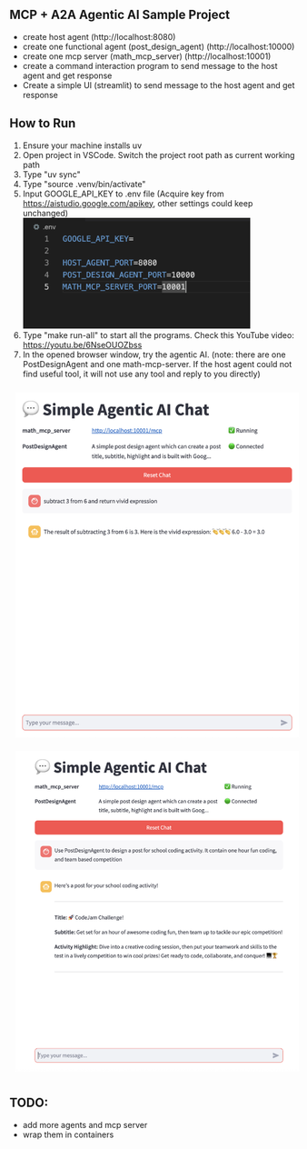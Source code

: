 ## MCP + A2A Agentic AI Sample Project

- create host agent (http://localhost:8080)
- create one functional agent (post_design_agent) (http://localhost:10000)
- create one mcp server (math_mcp_server) (http://localhost:10001)
- create a command interaction program to send message to the host agent and get response
- Create a simple UI (streamlit) to send message to the host agent and get response

## How to Run

1. Ensure your machine installs uv
2. Open project in VSCode. Switch the project root path as current working path
3. Type "uv sync"
4. Type "source .venv/bin/activate"
5. Input GOOGLE_API_KEY to .env file (Acquire key from https://aistudio.google.com/apikey, other settings could keep unchanged)
   <img src="static/update_google_api.png" width="400px">
6. Type "make run-all" to start all the programs. Check this YouTube video: https://youtu.be/6NseOUOZbss
7. In the opened browser window, try the agentic AI. (note: there are one PostDesignAgent and one math-mcp-server. If the host agent could not find useful tool, it will not use any tool and reply to you directly)

<p float="left">
  <img src="static/test_math_mcp.png" width='500px' style="padding:10px">
  <br>
  <img src="static/test_agent.png" width='500px' style="padding:10px">

</p>

## TODO:

- add more agents and mcp server
- wrap them in containers
